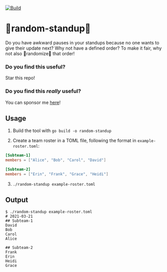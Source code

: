 [![Build](https://github.com/jidicula/random-standup/actions/workflows/build.yml/badge.svg)](https://github.com/jidicula/random-standup/actions/workflows/build.yml)

# 🎲random-standup🎲
Do you have awkward pauses in your standups because no one wants to give their
update next? Why not have a defined order? To make it fair, why not also
🎲randomize🎲 that order!

### Do you find this useful?

Star this repo!

### Do you find this *really* useful?

You can sponsor me [here](https://github.com/sponsors/jidicula)!

## Usage

1. Build the tool with `go build -o random-standup`

2. Create a team roster in a TOML file, following the format in
`example-roster.toml`:
```toml
[Subteam-1]
members = ["Alice", "Bob", "Carol", "David"]

[Subteam-2]
members = ["Erin", "Frank", "Grace", "Heidi"]
```

3. `./random-standup example-roster.toml`

## Output
```
$ ./random-standup example-roster.toml
# 2021-03-21
## Subteam-1
David
Bob
Carol
Alice

## Subteam-2
Frank
Erin
Heidi
Grace
```
